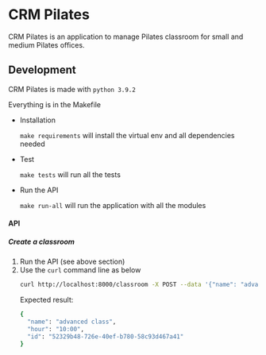 # CRM Pilates

CRM Pilates is an application to manage Pilates classroom for small and medium Pilates offices.

## Development
CRM Pilates is made with `python 3.9.2`

Everything is in the Makefile

- Installation
  
  `make requirements` will install the virtual env and all dependencies needed
- Test

  `make tests` will run all the tests
- Run the API

  `make run-all` will run the application with all the modules

#### API

##### Create a classroom
1. Run the API (see above section)
2. Use the `curl` command line as below
   ```bash
   curl http://localhost:8000/classroom -X POST --data '{"name": "advanced class", "hour": "10:00"}' -H"Content-Type: application/json" -v | jq
   ```
   Expected result:
   ```bash
   {
     "name": "advanced class",
     "hour": "10:00",
     "id": "52329b48-726e-40ef-b780-58c93d467a41"
   }
   ```